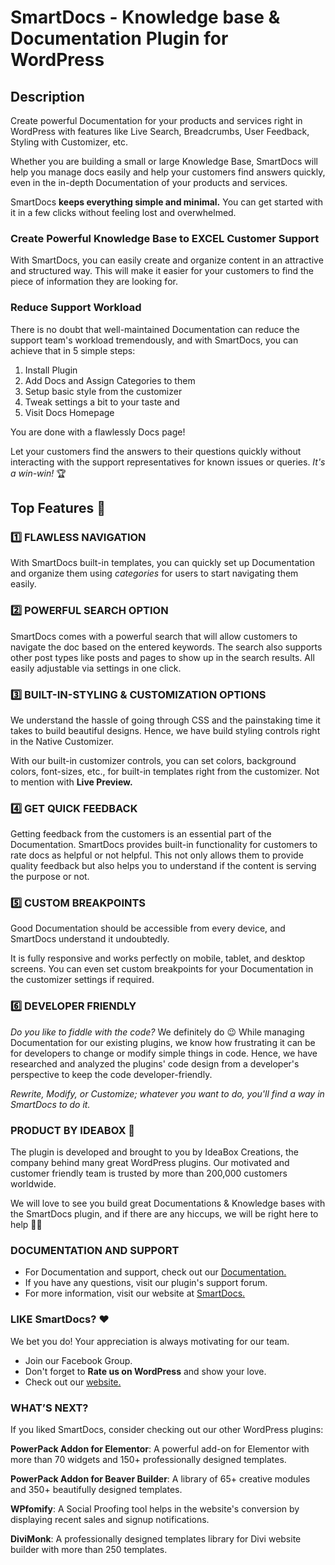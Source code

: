 # SmartDocs - Knowledge base & Documentation Plugin for WordPress

## Description
Create powerful Documentation for your products and services right in WordPress with features like Live Search, Breadcrumbs, User Feedback, Styling with Customizer, etc.

Whether you are building a small or large Knowledge Base, SmartDocs will help you manage docs easily and help your customers find answers quickly, even in the in-depth Documentation of your products and services.

SmartDocs **keeps everything simple and minimal.** You can get started with it in a few clicks without feeling lost and overwhelmed. 

### Create Powerful Knowledge Base to EXCEL Customer Support
With SmartDocs, you can easily create and organize content in an attractive and structured way. This will make it easier for your customers to find the piece of information they are looking for. 

### Reduce Support Workload
There is no doubt that well-maintained Documentation can reduce the support team's workload tremendously, and with SmartDocs, you can achieve that in 5 simple steps:

 1. Install Plugin
 2. Add Docs and Assign Categories to them
 3. Setup basic style from the customizer
 4. Tweak settings a bit to your taste and
 5. Visit Docs Homepage

You are done with a flawlessly Docs page!

Let your customers find the answers to their questions quickly without interacting with the support representatives for known issues or queries. *It's a win-win!* 🏆

## Top Features 🤘

### 1️⃣ FLAWLESS NAVIGATION
With SmartDocs built-in templates, you can quickly set up Documentation and organize them using *categories* for users to start navigating them easily.

### 2️⃣ POWERFUL SEARCH OPTION 
SmartDocs comes with a powerful search that will allow customers to navigate the doc based on the entered keywords. The search also supports other post types like posts and pages to show up in the search results. All easily adjustable via settings in one click. 

### 3️⃣ BUILT-IN-STYLING & CUSTOMIZATION OPTIONS
We understand the hassle of going through CSS and the painstaking time it takes to build beautiful designs. Hence, we have build styling controls right in the Native Customizer.

With our built-in customizer controls, you can set colors, background colors, font-sizes, etc., for built-in templates right from the customizer. Not to mention with **Live Preview.**

### 4️⃣ GET QUICK FEEDBACK
Getting feedback from the customers is an essential part of the Documentation. SmartDocs provides built-in functionality for customers to rate docs as helpful or not helpful. This not only allows them to provide quality feedback but also helps you to understand if the content is serving the purpose or not.

### 5️⃣ CUSTOM BREAKPOINTS
Good Documentation should be accessible from every device, and SmartDocs understand it undoubtedly.

It is fully responsive and works perfectly on mobile, tablet, and desktop screens. You can even set custom breakpoints for your Documentation in the customizer settings if required. 

### 6️⃣ DEVELOPER FRIENDLY
*Do you like to fiddle with the code?*
We definitely do 😉 While managing Documentation for our existing plugins, we know how frustrating it can be for developers to change or modify simple things in code. Hence, we have researched and analyzed the plugins' code design from a developer's perspective to keep the code developer-friendly.

*Rewrite, Modify, or Customize; whatever you want to do, you'll find a way in SmartDocs to do it.*

### PRODUCT BY IDEABOX  💛
The plugin is developed and brought to you by IdeaBox Creations, the company behind many great WordPress plugins. Our motivated and customer friendly team is trusted by more than 200,000 customers worldwide.

We will love to see you build great Documentations & Knowledge bases with the SmartDocs plugin, and if there are any hiccups, we will be right here to help 👨‍🔧

### DOCUMENTATION AND SUPPORT
- For Documentation and support, check out our [Documentation.](https://www.wpsmartdocs.com/docs)
- If you have any questions, visit our plugin's support forum.
- For more information, visit our website at [SmartDocs.](https://www.wpsmartdocs.com/)

### LIKE SmartDocs? ❤
We bet you do! Your appreciation is always motivating for our team.

- Join our Facebook Group.
- Don't forget to **Rate us on WordPress** and show your love.
- Check out our [website.](https://www.wpsmartdocs.com/)

### WHAT’S NEXT? 

If you liked SmartDocs, consider checking out our other WordPress plugins:

**PowerPack Addon for Elementor**: A powerful add-on for Elementor with more than 70 widgets and 150+ professionally designed templates.

**PowerPack Addon for Beaver Builder**: A library of 65+ creative modules and 350+ beautifully designed templates.

**WPfomify**: A Social Proofing tool helps in the website's conversion by displaying recent sales and signup notifications.

**DiviMonk**: A professionally designed templates library for Divi website builder with more than 250 templates.

